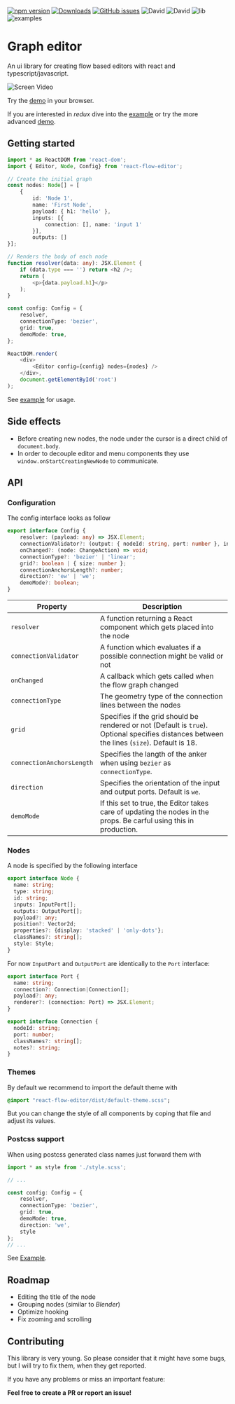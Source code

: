 [![npm version](https://badge.fury.io/js/react-flow-editor.svg)](https://badge.fury.io/js/react-flow-editor)
[![Downloads](https://img.shields.io/npm/dt/react-flow-editor.svg)](https://www.npmjs.com/package/react-flow-editor)
[![GitHub issues](https://img.shields.io/github/issues/lochbrunner/react-flow-editor.svg)](https://github.com/lochbrunner/react-flow-editor/issues)
![David](https://img.shields.io/david/lochbrunner/react-flow-editor.svg)
![David](https://img.shields.io/david/dev/lochbrunner/react-flow-editor.svg)
![lib](https://github.com/lochbrunner/react-flow-editor/workflows/lib/badge.svg)
![examples](https://github.com/lochbrunner/react-flow-editor/workflows/examples/badge.svg)

# Graph editor

An ui library for creating flow based editors with react and typescript/javascript.

![Screen Video](./docs/screen.gif)

Try the [demo](https://lochbrunner.github.io/react-flow-editor/simple) in your browser.

If you are interested in *redux* dive into the [example](./example/redux/) or try the more advanced [demo](https://lochbrunner.github.io/react-flow-editor/redux/index.html).

## Getting started

```typescript
import * as ReactDOM from 'react-dom';
import { Editor, Node, Config} from 'react-flow-editor';

// Create the initial graph
const nodes: Node[] = [
    {
        id: 'Node 1',
        name: 'First Node',
        payload: { h1: 'hello' },
        inputs: [{
            connection: [], name: 'input 1'
        }],
        outputs: []
}];

// Renders the body of each node
function resolver(data: any): JSX.Element {
    if (data.type === '') return <h2 />;
    return (
        <p>{data.payload.h1}</p>
    );
}

const config: Config = {
    resolver,
    connectionType: 'bezier',
    grid: true,
    demoMode: true,
};

ReactDOM.render(
    <div>
        <Editor config={config} nodes={nodes} />
    </div>,
    document.getElementById('root')
);

```

See [example](./example/) for usage.

## Side effects

* Before creating new nodes, the node under the cursor is a direct child of `document.body`.
* In order to decouple editor and menu components they use `window.onStartCreatingNewNode` to communicate.

## API

### Configuration

The config interface looks as follow

```typescript
export interface Config {
    resolver: (payload: any) => JSX.Element;
    connectionValidator?: (output: { nodeId: string, port: number }, input: { nodeId: string, port: number }) => boolean;
    onChanged?: (node: ChangeAction) => void;
    connectionType?: 'bezier' | 'linear';
    grid?: boolean | { size: number };
    connectionAnchorsLength?: number;
    direction?: 'ew' | 'we';
    demoMode?: boolean;
}
```

| Property                  | Description                                                                                                                                  |
| ------------------------- | -------------------------------------------------------------------------------------------------------------------------------------------- |
| `resolver`                | A function returning a React component which gets placed into the node                                                                       |
| `connectionValidator`     | A function which evaluates if a possible connection might be valid or not                                                                    |
| `onChanged`               | A callback which gets called when the flow graph changed                                                                                     |
| `connectionType`          | The geometry type of the connection lines between the nodes                                                                                  |
| `grid`                    | Specifies if the grid should be rendered or not (Default is `true`). Optional specifies distances between the lines (`size`). Default is 18. |
| `connectionAnchorsLength` | Specifies the langth of the anker when using `bezier` as `connectionType`.                                                                   |
| `direction`               | Specifies the orientation of the input and output ports. Default is `we`.                                                                    |
| `demoMode`                | If this set to true, the Editor takes care of updating the nodes in the props. Be carful using this in production.                           |

### Nodes

A node is specified by the following interface

```typescript
export interface Node {
  name: string;
  type: string;
  id: string;
  inputs: InputPort[];
  outputs: OutputPort[];
  payload?: any;
  position?: Vector2d;
  properties?: {display: 'stacked' | 'only-dots'};
  classNames?: string[];
  style: Style;
}
```

For now `InputPort` and `OutputPort` are identically to the `Port` interface:

```typescript
export interface Port {
  name: string;
  connection?: Connection|Connection[];
  payload?: any;
  renderer?: (connection: Port) => JSX.Element;
}
```

```typescript
export interface Connection {
  nodeId: string;
  port: number;
  classNames?: string[];
  notes?: string;
}
```

### Themes

By default we recommend to import the default theme with

```sass
@import "react-flow-editor/dist/default-theme.scss";
```

But you can change the style of all components by coping that file and adjust its values.

### Postcss support

When using postcss generated class names just forward them with

```ts
import * as style from './style.scss';

// ...

const config: Config = {
    resolver,
    connectionType: 'bezier',
    grid: true,
    demoMode: true,
    direction: 'we',
    style
};
// ...
```

See [Example](./example/postcss).

## Roadmap

* Editing the title of the node
* Grouping nodes (similar to *Blender*)
* Optimize hooking
* Fix zooming and scrolling

## Contributing

This library is very young. So please consider that it might have some bugs, but I will try to fix them, when they get reported.

If you have any problems or miss an important feature:

**Feel free to create a PR or report an issue!**